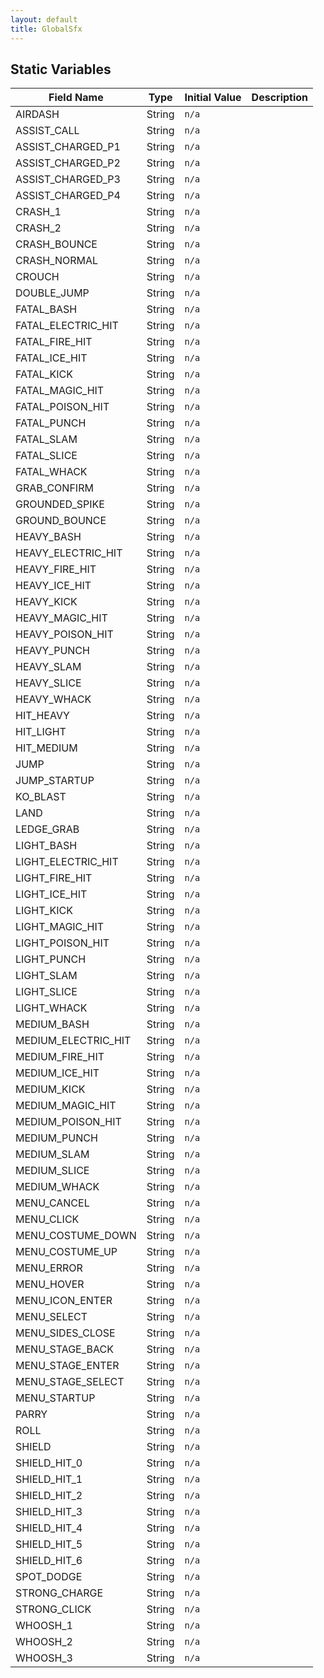 ```yaml
---
layout: default
title: GlobalSfx
---
```


## Static Variables

| Field Name | Type | Initial Value | Description |
| ------------ | ------ | --------------- | ------------- |
| AIRDASH | String | `n/a` |  |
| ASSIST_CALL | String | `n/a` |  |
| ASSIST_CHARGED_P1 | String | `n/a` |  |
| ASSIST_CHARGED_P2 | String | `n/a` |  |
| ASSIST_CHARGED_P3 | String | `n/a` |  |
| ASSIST_CHARGED_P4 | String | `n/a` |  |
| CRASH_1 | String | `n/a` |  |
| CRASH_2 | String | `n/a` |  |
| CRASH_BOUNCE | String | `n/a` |  |
| CRASH_NORMAL | String | `n/a` |  |
| CROUCH | String | `n/a` |  |
| DOUBLE_JUMP | String | `n/a` |  |
| FATAL_BASH | String | `n/a` |  |
| FATAL_ELECTRIC_HIT | String | `n/a` |  |
| FATAL_FIRE_HIT | String | `n/a` |  |
| FATAL_ICE_HIT | String | `n/a` |  |
| FATAL_KICK | String | `n/a` |  |
| FATAL_MAGIC_HIT | String | `n/a` |  |
| FATAL_POISON_HIT | String | `n/a` |  |
| FATAL_PUNCH | String | `n/a` |  |
| FATAL_SLAM | String | `n/a` |  |
| FATAL_SLICE | String | `n/a` |  |
| FATAL_WHACK | String | `n/a` |  |
| GRAB_CONFIRM | String | `n/a` |  |
| GROUNDED_SPIKE | String | `n/a` |  |
| GROUND_BOUNCE | String | `n/a` |  |
| HEAVY_BASH | String | `n/a` |  |
| HEAVY_ELECTRIC_HIT | String | `n/a` |  |
| HEAVY_FIRE_HIT | String | `n/a` |  |
| HEAVY_ICE_HIT | String | `n/a` |  |
| HEAVY_KICK | String | `n/a` |  |
| HEAVY_MAGIC_HIT | String | `n/a` |  |
| HEAVY_POISON_HIT | String | `n/a` |  |
| HEAVY_PUNCH | String | `n/a` |  |
| HEAVY_SLAM | String | `n/a` |  |
| HEAVY_SLICE | String | `n/a` |  |
| HEAVY_WHACK | String | `n/a` |  |
| HIT_HEAVY | String | `n/a` |  |
| HIT_LIGHT | String | `n/a` |  |
| HIT_MEDIUM | String | `n/a` |  |
| JUMP | String | `n/a` |  |
| JUMP_STARTUP | String | `n/a` |  |
| KO_BLAST | String | `n/a` |  |
| LAND | String | `n/a` |  |
| LEDGE_GRAB | String | `n/a` |  |
| LIGHT_BASH | String | `n/a` |  |
| LIGHT_ELECTRIC_HIT | String | `n/a` |  |
| LIGHT_FIRE_HIT | String | `n/a` |  |
| LIGHT_ICE_HIT | String | `n/a` |  |
| LIGHT_KICK | String | `n/a` |  |
| LIGHT_MAGIC_HIT | String | `n/a` |  |
| LIGHT_POISON_HIT | String | `n/a` |  |
| LIGHT_PUNCH | String | `n/a` |  |
| LIGHT_SLAM | String | `n/a` |  |
| LIGHT_SLICE | String | `n/a` |  |
| LIGHT_WHACK | String | `n/a` |  |
| MEDIUM_BASH | String | `n/a` |  |
| MEDIUM_ELECTRIC_HIT | String | `n/a` |  |
| MEDIUM_FIRE_HIT | String | `n/a` |  |
| MEDIUM_ICE_HIT | String | `n/a` |  |
| MEDIUM_KICK | String | `n/a` |  |
| MEDIUM_MAGIC_HIT | String | `n/a` |  |
| MEDIUM_POISON_HIT | String | `n/a` |  |
| MEDIUM_PUNCH | String | `n/a` |  |
| MEDIUM_SLAM | String | `n/a` |  |
| MEDIUM_SLICE | String | `n/a` |  |
| MEDIUM_WHACK | String | `n/a` |  |
| MENU_CANCEL | String | `n/a` |  |
| MENU_CLICK | String | `n/a` |  |
| MENU_COSTUME_DOWN | String | `n/a` |  |
| MENU_COSTUME_UP | String | `n/a` |  |
| MENU_ERROR | String | `n/a` |  |
| MENU_HOVER | String | `n/a` |  |
| MENU_ICON_ENTER | String | `n/a` |  |
| MENU_SELECT | String | `n/a` |  |
| MENU_SIDES_CLOSE | String | `n/a` |  |
| MENU_STAGE_BACK | String | `n/a` |  |
| MENU_STAGE_ENTER | String | `n/a` |  |
| MENU_STAGE_SELECT | String | `n/a` |  |
| MENU_STARTUP | String | `n/a` |  |
| PARRY | String | `n/a` |  |
| ROLL | String | `n/a` |  |
| SHIELD | String | `n/a` |  |
| SHIELD_HIT_0 | String | `n/a` |  |
| SHIELD_HIT_1 | String | `n/a` |  |
| SHIELD_HIT_2 | String | `n/a` |  |
| SHIELD_HIT_3 | String | `n/a` |  |
| SHIELD_HIT_4 | String | `n/a` |  |
| SHIELD_HIT_5 | String | `n/a` |  |
| SHIELD_HIT_6 | String | `n/a` |  |
| SPOT_DODGE | String | `n/a` |  |
| STRONG_CHARGE | String | `n/a` |  |
| STRONG_CLICK | String | `n/a` |  |
| WHOOSH_1 | String | `n/a` |  |
| WHOOSH_2 | String | `n/a` |  |
| WHOOSH_3 | String | `n/a` |  |
